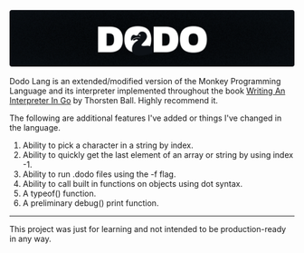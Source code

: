 <p>
  <img src="./dodo_banner.svg" alt="Dodo Programming Language">
</p>

Dodo Lang is an extended/modified version of the Monkey Programming Language and its interpreter implemented throughout the book [Writing An Interpreter In Go](https://interpreterbook.com/) by Thorsten Ball. Highly recommend it.

The following are additional features I've added or things I've changed in the language.

1. Ability to pick a character in a string by index.
1. Ability to quickly get the last element of an array or string by using index -1.
1. Ability to run .dodo files using the -f <filename> flag.
1. Ability to call built in functions on objects using dot syntax.
1. A typeof() function.
1. A preliminary debug() print function.

---
This project was just for learning and not intended to be production-ready in any way.
